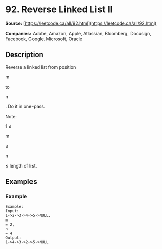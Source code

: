 # 92. Reverse Linked List II

**Source:** [https://leetcode.ca/all/92.html](https://leetcode.ca/all/92.html)

**Companies:** Adobe, Amazon, Apple, Atlassian, Bloomberg, Docusign, Facebook, Google, Microsoft, Oracle

## Description

Reverse a linked list from position

m

to

n

. Do it in one-pass.

Note:

1 ≤

m

≤

n

≤ length of list.

## Examples

### Example

```
Example:
Input:
1->2->3->4->5->NULL,
m
= 2,
n
= 4
Output:
1->4->3->2->5->NULL
```

